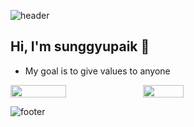 ![header](https://capsule-render.vercel.app/api?type=waving&color=gradient&height=80&section=header&fontSize=10)

## Hi, I'm sunggyupaik 👋

- My goal is to give values to anyone


<div style="display: flex; flex-direction: row;">
 <img style="width:42%;" class="img" src="https://github-readme-stats.vercel.app/api?username=sunggyupaik&show_icons=true&theme=radical" />
 <img style="width:36%;" class="img" src="https://github-readme-stats.vercel.app/api/top-langs/?username=sunggyupaik&theme=radical&layout=compact" />
</div>

![footer](https://capsule-render.vercel.app/api?type=waving&color=gradient&height=80&fontSize=10&section=footer)
